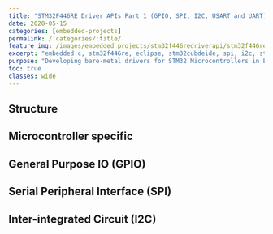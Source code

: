 ```yaml
---
title: "STM32F446RE Driver APIs Part 1 (GPIO, SPI, I2C, USART and UART)"
date: 2020-05-15
categories: [embedded-projects]
permalink: /:categories/:title/
feature_img: /images/embedded_projects/stm32f446redriverapi/stm32f446redriverapi_img00.jpg
excerpt: "embedded c, stm32f446re, eclipse, stm32cubdeide, spi, i2c, stm32, nucleo, gpio"
purpose: "Developing bare-metal drivers for STM32 Microcontrollers in Embedded C. Focusing on general purpose input and output (gpio), and simple communication protocols such as SPI, I2C, USART and UART."
toc: true
classes: wide
---
```



<h2 class="text-underline">Structure</h2>


<h2 class="text-underline">Microcontroller specific</h2>

<h2 class="text-underline">General Purpose IO (GPIO)</h2>

<h2 class="text-underline">Serial Peripheral Interface (SPI)</h2>

<h2 class="text-underline">Inter-integrated Circuit (I2C)</h2>

